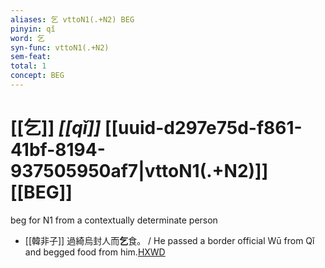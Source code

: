 ```yaml
---
aliases: 乞 vttoN1(.+N2) BEG
pinyin: qǐ
word: 乞
syn-func: vttoN1(.+N2)
sem-feat: 
total: 1
concept: BEG 
---
```

# [[乞]] *[[qǐ]]*  [[uuid-d297e75d-f861-41bf-8194-937505950af7|vttoN1(.+N2)]] [[BEG]]
beg for N1 from a contextually determinate person
 - [[韓非子]] 過綺烏封人而**乞**食。 / He passed a border official Wū from Qǐ and begged food from him.[HXWD](https://hxwd.org/textview.html?location=KR3c0005_tls_033-100a.5)